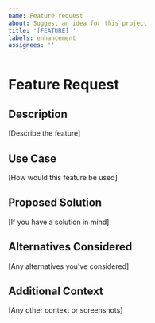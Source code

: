 ```yaml
---
name: Feature request
about: Suggest an idea for this project
title: '[FEATURE] '
labels: enhancement
assignees: ''
---
```


# Feature Request

## Description
[Describe the feature]

## Use Case
[How would this feature be used]

## Proposed Solution
[If you have a solution in mind]

## Alternatives Considered
[Any alternatives you've considered]

## Additional Context
[Any other context or screenshots]
